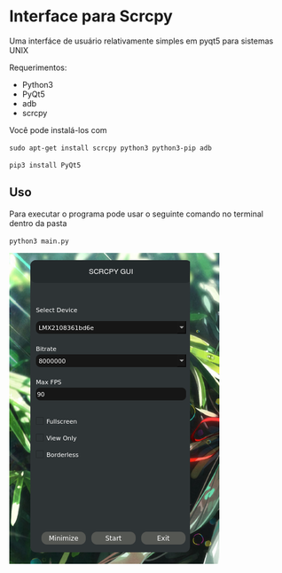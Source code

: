 # Interface para Scrcpy

Uma interfáce de usuário relativamente simples em pyqt5 para sistemas UNIX

Requerimentos:
- Python3
- PyQt5
- adb
- scrcpy

Você pode instalá-los com

`sudo apt-get install scrcpy python3 python3-pip adb`

`pip3 install PyQt5`
## Uso

Para executar o programa pode usar o seguinte comando no terminal dentro da pasta

`python3 main.py`

![](image_interface.png)
